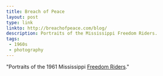 ```yaml
---
title: Breach of Peace
layout: post
type: link
linkto: http://breachofpeace.com/blog/
description: Portraits of the Mississippi Freedom Riders.
tags:
 - 1960s
 - photography
---
```

"Portraits of the 1961 Mississippi [Freedom Riders](http://en.wikipedia.org/wiki/Freedom_ride)."